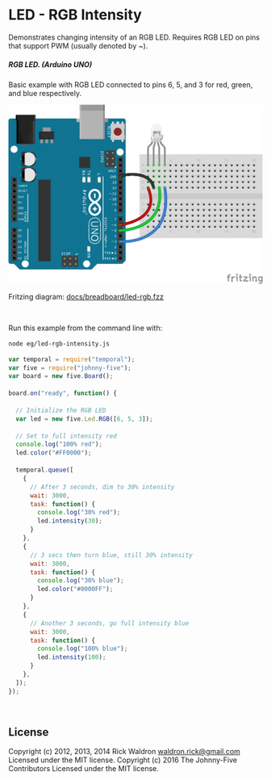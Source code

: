 <!--remove-start-->

# LED - RGB Intensity

<!--remove-end-->


Demonstrates changing intensity of an RGB LED. Requires RGB LED on pins that support PWM (usually denoted by ~).





##### RGB LED. (Arduino UNO)


Basic example with RGB LED connected to pins 6, 5, and 3 for red, green, and blue respectively.


![docs/breadboard/led-rgb.png](breadboard/led-rgb.png)<br>

Fritzing diagram: [docs/breadboard/led-rgb.fzz](breadboard/led-rgb.fzz)

&nbsp;




Run this example from the command line with:
```bash
node eg/led-rgb-intensity.js
```


```javascript
var temporal = require("temporal");
var five = require("johnny-five");
var board = new five.Board();

board.on("ready", function() {

  // Initialize the RGB LED
  var led = new five.Led.RGB([6, 5, 3]);

  // Set to full intensity red
  console.log("100% red");
  led.color("#FF0000");

  temporal.queue([
    {
      // After 3 seconds, dim to 30% intensity
      wait: 3000,
      task: function() {
        console.log("30% red");
        led.intensity(30);
      }
    },
    {
      // 3 secs then turn blue, still 30% intensity
      wait: 3000,
      task: function() {
        console.log("30% blue");
        led.color("#0000FF");
      }
    },
    {
      // Another 3 seconds, go full intensity blue
      wait: 3000,
      task: function() {
        console.log("100% blue");
        led.intensity(100);
      }
    },
  ]);
});

```








&nbsp;

<!--remove-start-->

## License
Copyright (c) 2012, 2013, 2014 Rick Waldron <waldron.rick@gmail.com>
Licensed under the MIT license.
Copyright (c) 2016 The Johnny-Five Contributors
Licensed under the MIT license.

<!--remove-end-->

